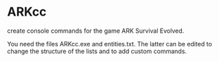 ﻿# ARKcc
create console commands for the game ARK Survival Evolved.

You need the files ARKcc.exe and entities.txt. The latter can be edited to change the structure of the lists and to add custom commands.
